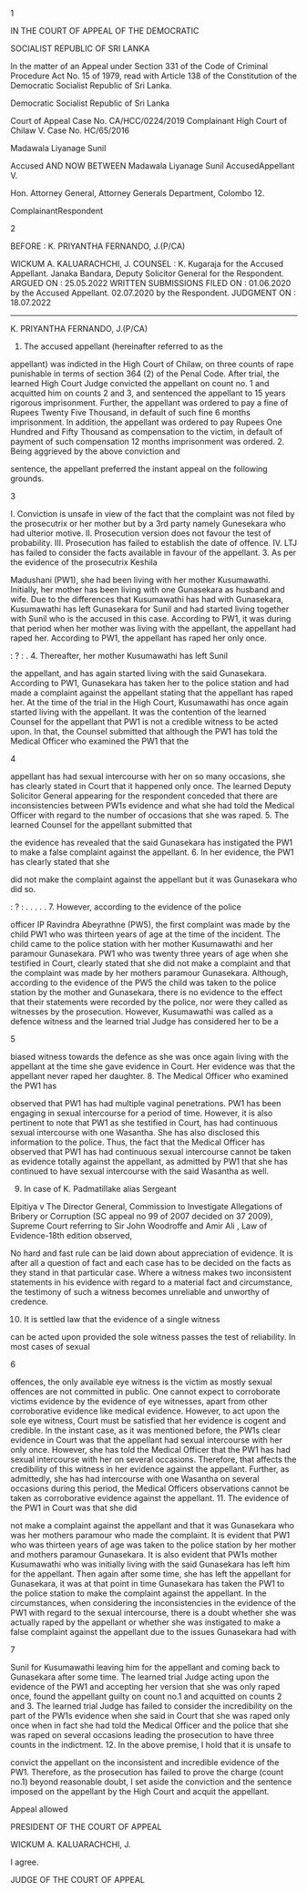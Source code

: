 1

IN THE COURT OF APPEAL OF THE DEMOCRATIC

SOCIALIST REPUBLIC OF SRI LANKA

In the matter of an Appeal under Section 331 of the Code of Criminal Procedure Act No. 15 of 1979, read with Article 138 of the Constitution of the Democratic Socialist Republic of Sri Lanka.

Democratic Socialist Republic of Sri Lanka

Court of Appeal Case No. CA/HCC/0224/2019 Complainant High Court of Chilaw V. Case No. HC/65/2016

Madawala Liyanage Sunil

Accused AND NOW BETWEEN Madawala Liyanage Sunil AccusedAppellant V.

Hon. Attorney General, Attorney Generals Department, Colombo 12.

ComplainantRespondent

2

BEFORE : K. PRIYANTHA FERNANDO, J.(P/CA)

WICKUM A. KALUARACHCHI, J. COUNSEL : K. Kugaraja for the Accused Appellant. Janaka Bandara, Deputy Solicitor General for the Respondent. ARGUED ON : 25.05.2022 WRITTEN SUBMISSIONS FILED ON : 01.06.2020 by the Accused Appellant. 02.07.2020 by the Respondent. JUDGMENT ON : 18.07.2022

**************

K. PRIYANTHA FERNANDO, J.(P/CA)

1. The accused appellant (hereinafter referred to as the

appellant) was indicted in the High Court of Chilaw, on three counts of rape punishable in terms of section 364 (2) of the Penal Code. After trial, the learned High Court Judge convicted the appellant on count no. 1 and acquitted him on counts 2 and 3, and sentenced the appellant to 15 years rigorous imprisonment. Further, the appellant was ordered to pay a fine of Rupees Twenty Five Thousand, in default of such fine 6 months imprisonment. In addition, the appellant was ordered to pay Rupees One Hundred and Fifty Thousand as compensation to the victim, in default of payment of such compensation 12 months imprisonment was ordered. 2. Being aggrieved by the above conviction and

sentence, the appellant preferred the instant appeal on the following grounds.

3

I. Conviction is unsafe in view of the fact that the complaint was not filed by the prosecutrix or her mother but by a 3rd party namely Gunesekara who had ulterior motive. II. Prosecution version does not favour the test of probability. III. Prosecution has failed to establish the date of offence. IV. LTJ has failed to consider the facts available in favour of the appellant. 3. As per the evidence of the prosecutrix Keshila

Madushani (PW1), she had been living with her mother Kusumawathi. Initially, her mother has been living with one Gunasekara as husband and wife. Due to the differences that Kusumawathi has had with Gunasekara, Kusumawathi has left Gunasekara for Sunil and had started living together with Sunil who is the accused in this case. According to PW1, it was during that period when her mother was living with the appellant, the appellant had raped her. According to PW1, the appellant has raped her only once.

: ? : . 4. Thereafter, her mother Kusumawathi has left Sunil

the appellant, and has again started living with the said Gunasekara. According to PW1, Gunasekara has taken her to the police station and had made a complaint against the appellant stating that the appellant has raped her. At the time of the trial in the High Court, Kusumawathi has once again started living with the appellant. It was the contention of the learned Counsel for the appellant that PW1 is not a credible witness to be acted upon. In that, the Counsel submitted that although the PW1 has told the Medical Officer who examined the PW1 that the

4

appellant has had sexual intercourse with her on so many occasions, she has clearly stated in Court that it happened only once. The learned Deputy Solicitor General appearing for the respondent conceded that there are inconsistencies between PW1s evidence and what she had told the Medical Officer with regard to the number of occasions that she was raped. 5. The learned Counsel for the appellant submitted that

the evidence has revealed that the said Gunasekara has instigated the PW1 to make a false complaint against the appellant. 6. In her evidence, the PW1 has clearly stated that she

did not make the complaint against the appellant but it was Gunasekara who did so.

: ? : . . . . . 7. However, according to the evidence of the police

officer IP Ravindra Abeyrathne (PW5), the first complaint was made by the child PW1 who was thirteen years of age at the time of the incident. The child came to the police station with her mother Kusumawathi and her paramour Gunasekara. PW1 who was twenty three years of age when she testified in Court, clearly stated that she did not make a complaint and that the complaint was made by her mothers paramour Gunasekara. Although, according to the evidence of the PW5 the child was taken to the police station by the mother and Gunasekara, there is no evidence to the effect that their statements were recorded by the police, nor were they called as witnesses by the prosecution. However, Kusumawathi was called as a defence witness and the learned trial Judge has considered her to be a

5

biased witness towards the defence as she was once again living with the appellant at the time she gave evidence in Court. Her evidence was that the appellant never raped her daughter. 8. The Medical Officer who examined the PW1 has

observed that PW1 has had multiple vaginal penetrations. PW1 has been engaging in sexual intercourse for a period of time. However, it is also pertinent to note that PW1 as she testified in Court, has had continuous sexual intercourse with one Wasantha. She has also disclosed this information to the police. Thus, the fact that the Medical Officer has observed that PW1 has had continuous sexual intercourse cannot be taken as evidence totally against the appellant, as admitted by PW1 that she has continued to have sexual intercourse with the said Wasantha as well.

9. In case of K. Padmatillake alias Sergeant

Elpitiya v The Director General, Commission to Investigate Allegations of Bribery or Corruption (SC appeal no 99 of 2007 decided on 37 2009), Supreme Court referring to Sir John Woodroffe and Amir Ali , Law of Evidence-18th edition observed,

No hard and fast rule can be laid down about appreciation of evidence. It is after all a question of fact and each case has to be decided on the facts as they stand in that particular case. Where a witness makes two inconsistent statements in his evidence with regard to a material fact and circumstance, the testimony of such a witness becomes unreliable and unworthy of credence.

10. It is settled law that the evidence of a single witness

can be acted upon provided the sole witness passes the test of reliability. In most cases of sexual

6

offences, the only available eye witness is the victim as mostly sexual offences are not committed in public. One cannot expect to corroborate victims evidence by the evidence of eye witnesses, apart from other corroborative evidence like medical evidence. However, to act upon the sole eye witness, Court must be satisfied that her evidence is cogent and credible. In the instant case, as it was mentioned before, the PW1s clear evidence in Court was that the appellant had sexual intercourse with her only once. However, she has told the Medical Officer that the PW1 has had sexual intercourse with her on several occasions. Therefore, that affects the credibility of this witness in her evidence against the appellant. Further, as admittedly, she has had intercourse with one Wasantha on several occasions during this period, the Medical Officers observations cannot be taken as corroborative evidence against the appellant. 11. The evidence of the PW1 in Court was that she did

not make a complaint against the appellant and that it was Gunasekara who was her mothers paramour who made the complaint. It is evident that PW1 who was thirteen years of age was taken to the police station by her mother and mothers paramour Gunasekara. It is also evident that PW1s mother Kusumawathi who was initially living with the said Gunasekara has left him for the appellant. Then again after some time, she has left the appellant for Gunasekara, it was at that point in time Gunasekara has taken the PW1 to the police station to make the complaint against the appellant. In the circumstances, when considering the inconsistencies in the evidence of the PW1 with regard to the sexual intercourse, there is a doubt whether she was actually raped by the appellant or whether she was instigated to make a false complaint against the appellant due to the issues Gunasekara had with

7

Sunil for Kusumawathi leaving him for the appellant and coming back to Gunasekara after some time. The learned trial Judge acting upon the evidence of the PW1 and accepting her version that she was only raped once, found the appellant guilty on count no.1 and acquitted on counts 2 and 3. The learned trial Judge has failed to consider the incredibility on the part of the PW1s evidence when she said in Court that she was raped only once when in fact she had told the Medical Officer and the police that she was raped on several occasions leading the prosecution to have three counts in the indictment. 12. In the above premise, I hold that it is unsafe to

convict the appellant on the inconsistent and incredible evidence of the PW1. Therefore, as the prosecution has failed to prove the charge (count no.1) beyond reasonable doubt, I set aside the conviction and the sentence imposed on the appellant by the High Court and acquit the appellant.

Appeal allowed

PRESIDENT OF THE COURT OF APPEAL

WICKUM A. KALUARACHCHI, J.

I agree.

JUDGE OF THE COURT OF APPEAL